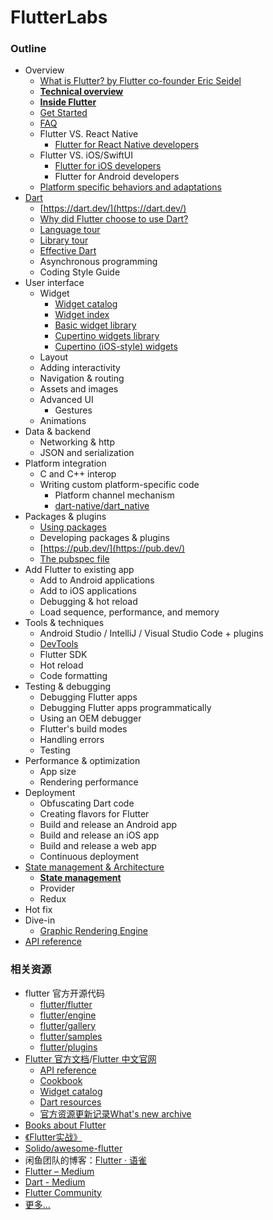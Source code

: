 # FlutterLabs

### Outline

- Overview
  - [What is Flutter? by Flutter co-founder Eric Seidel](https://www.youtube.com/watch?v=h7HOt3Jb1Ts)
  - **[Technical overview](https://flutter.dev/docs/resources/technical-overview)**
  - **[Inside Flutter](https://flutter.dev/docs/resources/inside-flutter)**
  - [Get Started](https://flutter.dev/docs/get-started/install)
  - [FAQ](https://flutter.dev/docs/resources/faq)
  - Flutter VS. React Native
    - [Flutter for React Native developers](https://flutter.dev/docs/get-started/flutter-for/react-native-devs)
  - Flutter VS. iOS/SwiftUI
    - [Flutter for iOS developers](https://flutter.dev/docs/get-started/flutter-for/ios-devs)
    - Flutter for Android developers
  - [Platform specific behaviors and adaptations](https://flutter.dev/docs/resources/platform-adaptations)
- [Dart](https://github.com/ShannonChenCHN/FlutterLabs/issues/2)
  - [https://dart.dev/](https://dart.dev/)
  - [Why did Flutter choose to use Dart?](https://flutter.dev/docs/resources/faq#why-did-flutter-choose-to-use-dart)
  - [Language tour](https://dart.dev/guides/language/language-tour)
  - [Library tour](https://dart.dev/guides/libraries/library-tour)
  - [Effective Dart](https://dart.dev/guides/language/effective-dart)
  - Asynchronous programming
  - Coding Style Guide
- User interface
  - Widget
    - [Widget catalog](https://flutter.dev/docs/development/ui/widgets)
    - [Widget index](https://flutter.dev/docs/reference/widgets)
    - [Basic widget library](https://api.flutter.dev/flutter/widgets/widgets-library.html)
    - [Cupertino widgets library](https://api.flutter.dev/flutter/cupertino/cupertino-library.html)
    - [Cupertino (iOS-style) widgets](https://flutter.dev/docs/development/ui/widgets/cupertino)
  - Layout
  - Adding interactivity
  - Navigation & routing
  - Assets and images
  - Advanced UI
    - Gestures
  - Animations
- Data & backend
  - Networking & http
  - JSON and serialization
- Platform integration
  - C and C++ interop
  - Writing custom platform-specific code
    - Platform channel mechanism 
    - [dart-native/dart_native](https://github.com/dart-native/dart_native)
- Packages & plugins
  - [Using packages](https://flutter.dev/docs/development/packages-and-plugins/using-packages)
  - Developing packages & plugins
  - [https://pub.dev/](https://pub.dev/)
  - [The pubspec file](https://dart.dev/tools/pub/pubspec)
- Add Flutter to existing app
  - Add to Android applications
  - Add to iOS applications
  - Debugging & hot reload
  - Load sequence, performance, and memory
- Tools & techniques
  - Android Studio / IntelliJ / Visual Studio Code  +  plugins
  - [DevTools](https://flutter.dev/docs/development/tools/devtools/overview)
  - Flutter SDK
  - Hot reload
  - Code formatting
- Testing & debugging
  - Debugging Flutter apps
  - Debugging Flutter apps programmatically
  - Using an OEM debugger
  - Flutter's build modes
  - Handling errors
  - Testing
- Performance & optimization
  - App size
  - Rendering performance
- Deployment
  - Obfuscating Dart code
  - Creating flavors for Flutter
  - Build and release an Android app
  - Build and release an iOS app
  - Build and release a web app
  - Continuous deployment
- [State management & Architecture](https://github.com/ShannonChenCHN/FlutterLabs/issues/4)
  - [**State management**](https://flutter.dev/docs/development/data-and-backend/state-mgmt/intro)
  - Provider
  - Redux
- Hot fix
- Dive-in
  - [Graphic Rendering Engine](https://github.com/ShannonChenCHN/FlutterLabs/issues/1)
- [API reference](https://api.flutter.dev/)

### 相关资源
- flutter 官方开源代码
  - [flutter/flutter](https://github.com/flutter/flutter)
  - [flutter/engine](https://github.com/flutter/engine)
  - [flutter/gallery](https://github.com/flutter/gallery)
  - [flutter/samples](https://github.com/flutter/samples)
  - [flutter/plugins](https://github.com/flutter/plugins)
- [Flutter 官方文档](https://flutter.dev/docs)/[Flutter 中文官网](https://flutter-io.cn/)
  - [API reference](https://api.flutter.dev/)
  - [Cookbook](https://flutter.dev/docs/cookbook)
  - [Widget catalog](https://flutter.dev/docs/development/ui/widgets)
  - [Dart resources](https://flutter.dev/docs/resources/bootstrap-into-dart)
  - [官方资源更新记录What's new archive](https://flutter.dev/docs/whats-new-archive)
- [Books about Flutter](https://flutter.dev/docs/resources/books)
- [《Flutter实战》](https://book.flutterchina.club/)
- [Solido/awesome-flutter](https://github.com/Solido/awesome-flutter)
- 闲鱼团队的博客：[Flutter · 语雀](https://www.yuque.com/xytech/flutter)
- [Flutter – Medium](https://medium.com/flutter)
- [Dart - Medium](https://medium.com/dartlang)
- [Flutter Community](https://flutter.dev/community)
- [更多...](https://github.com/ShannonChenCHN/FlutterLabs/issues/7)



